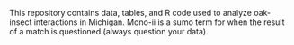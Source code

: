 This repository contains data, tables, and R code used to analyze oak-insect interactions in Michigan. 
Mono-ii is a sumo term for when the result of a match is questioned (always question your data). 
